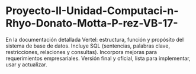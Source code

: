 # Proyecto-II-Unidad-Computaci-n-Rhyo-Donato-Motta-P-rez-VB-17-
En la documentación detallada Vertel: estructura, función y propósito del sistema de base de datos. Incluye SQL (sentencias, palabras clave, restricciones, relaciones y consultas). Incorpora mejoras para requerimientos empresariales. Versión final y oficial, lista para implementar, usar y actualizar.
